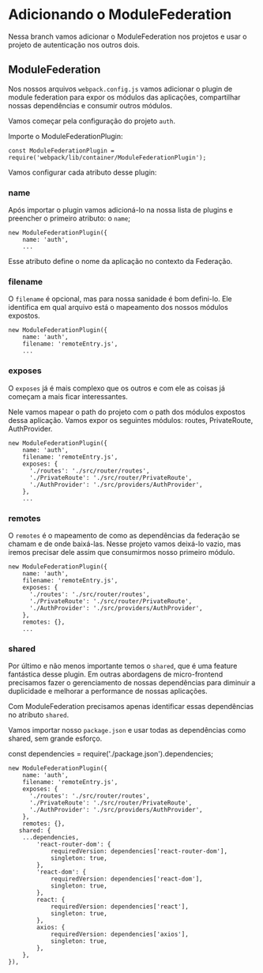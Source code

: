 # Adicionando o ModuleFederation

Nessa branch vamos adicionar o ModuleFederation nos projetos e usar o projeto de autenticação nos outros dois.

## ModuleFederation

Nos nossos arquivos `webpack.config.js` vamos adicionar o plugin de module federation para expor os módulos das
aplicações, compartilhar nossas dependências e consumir outros módulos.

Vamos começar pela configuração do projeto `auth`.

Importe o ModuleFederationPlugin:

```
const ModuleFederationPlugin = require('webpack/lib/container/ModuleFederationPlugin');
```

Vamos configurar cada atributo desse plugin:

### name

Após importar o plugin vamos adicioná-lo na nossa lista de plugins e preencher o primeiro atributo: o `name`;

```
new ModuleFederationPlugin({
    name: 'auth',
    ...
```

Esse atributo define o nome da aplicação no contexto da Federação.

### filename

O `filename` é opcional, mas para nossa sanidade é bom defini-lo. Ele identifica em qual 
arquivo está o mapeamento dos nossos módulos expostos.

```
new ModuleFederationPlugin({
    name: 'auth',
    filename: 'remoteEntry.js',
    ...
```

### exposes

O `exposes` já é mais complexo que os outros e com ele as coisas já começam a 
mais ficar interessantes. 

Nele vamos mapear o path do projeto com o path dos módulos expostos dessa aplicação. Vamos expor os seguintes 
módulos: routes, PrivateRoute, AuthProvider.

```
new ModuleFederationPlugin({
    name: 'auth',
    filename: 'remoteEntry.js',
    exposes: {
      './routes': './src/router/routes',
      './PrivateRoute': './src/router/PrivateRoute',
      './AuthProvider': './src/providers/AuthProvider',
    },
    ...
```

### remotes

O `remotes` é o mapeamento de como as dependências da federação se chamam e de onde baixá-las. Nesse projeto vamos 
deixá-lo vazio, mas iremos precisar dele assim que consumirmos nosso primeiro módulo.

```
new ModuleFederationPlugin({
    name: 'auth',
    filename: 'remoteEntry.js',
    exposes: {
      './routes': './src/router/routes',
      './PrivateRoute': './src/router/PrivateRoute',
      './AuthProvider': './src/providers/AuthProvider',
    },
    remotes: {},
    ...
```

### shared

Por último e não menos importante temos o `shared`, que é uma feature fantástica desse plugin. Em outras abordagens 
de micro-frontend precisamos fazer o gerenciamento de nossas dependências para diminuir a duplicidade e melhorar a 
performance de nossas aplicações.

Com ModuleFederation precisamos apenas identificar essas dependências no atributo `shared`.

Vamos importar nosso `package.json` e usar todas as dependências como shared, sem grande esforço.

const dependencies = require('./package.json').dependencies;

```
new ModuleFederationPlugin({
    name: 'auth',
    filename: 'remoteEntry.js',
    exposes: {
      './routes': './src/router/routes',
      './PrivateRoute': './src/router/PrivateRoute',
      './AuthProvider': './src/providers/AuthProvider',
    },
    remotes: {},
   shared: {
    ...dependencies,
        'react-router-dom': {
            requiredVersion: dependencies['react-router-dom'],
            singleton: true,
        },
        'react-dom': {
            requiredVersion: dependencies['react-dom'],
            singleton: true,
        },
        react: {
            requiredVersion: dependencies['react'],
            singleton: true,
        },
        axios: {
            requiredVersion: dependencies['axios'],
            singleton: true,
        },
    },
}),
```